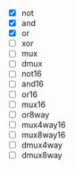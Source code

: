 - [x] not
- [x] and
- [x] or
- [ ] xor
- [ ] mux
- [ ] dmux
- [ ] not16
- [ ] and16
- [ ] or16
- [ ] mux16
- [ ] or8way
- [ ] mux4way16
- [ ] mux8way16
- [ ] dmux4way
- [ ] dmux8way

